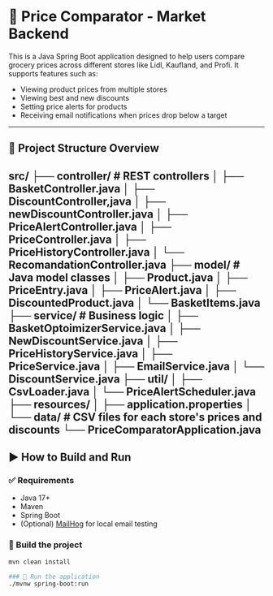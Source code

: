 # 🛒 Price Comparator - Market Backend

This is a Java Spring Boot application designed to help users compare grocery prices across different stores like Lidl, Kaufland, and Profi. It supports features such as:

- Viewing product prices from multiple stores
- Viewing best and new discounts
- Setting price alerts for products
- Receiving email notifications when prices drop below a target

---

## 📁 Project Structure Overview

src/
├── controller/ # REST controllers
│ ├── BasketController.java
│ ├── DiscountController,java
│ ├── newDiscountController.java
│ ├── PriceAlertController.java
│ ├── PriceController.java
│ ├── PriceHistoryController.java
│ └── RecomandationController.java
├── model/ # Java model classes
│ ├── Product.java
│ ├── PriceEntry.java
│ ├── PriceAlert.java
│ ├── DiscountedProduct.java
│ └── BasketItems.java 
├── service/ # Business logic
│ ├── BasketOptoimizerService.java
│ ├── NewDiscountService.java
│ ├── PriceHistoryService.java
│ ├── PriceService.java
│ ├── EmailService.java
│ └── DiscountService.java
├── util/
│ ├── CsvLoader.java
│ └── PriceAlertScheduler.java
├── resources/
│ ├── application.properties
│ └── data/ # CSV files for each store's prices and discounts
└── PriceComparatorApplication.java
---

## ▶️ How to Build and Run

### ✅ Requirements

- Java 17+
- Maven
- Spring Boot
- (Optional) [MailHog](https://github.com/mailhog/MailHog) for local email testing

### 🔧 Build the project

```bash
mvn clean install

### 🚀 Run the application
./mvnw spring-boot:run

